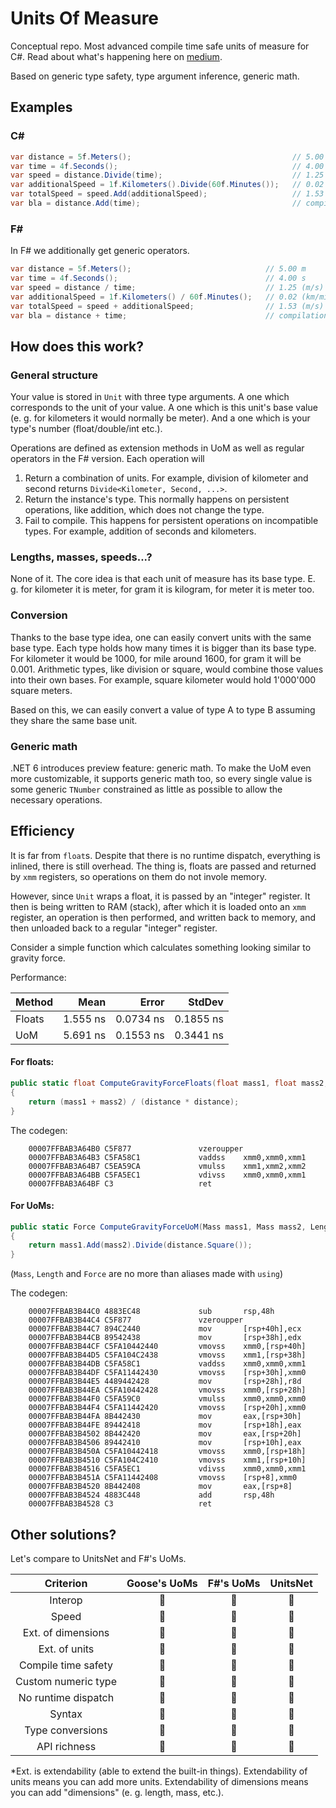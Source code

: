# Units Of Measure

Conceptual repo. Most advanced compile time safe units of measure for C#. Read about what's happening here on [medium](https://whiteblackgoose.medium.com/stay-safe-with-your-units-advanced-units-of-measure-in-net-f7d8b02af87e).

Based on generic type safety, type argument inference, generic math.

## Examples

### C#

```cs
var distance = 5f.Meters();                                    // 5.00 m
var time = 4f.Seconds();                                       // 4.00 s
var speed = distance.Divide(time);                             // 1.25 (m/s)
var additionalSpeed = 1f.Kilometers().Divide(60f.Minutes());   // 0.02 (km/min)
var totalSpeed = speed.Add(additionalSpeed);                   // 1.53 (m/s)
var bla = distance.Add(time);                                  // compilation error, you can't add time and distance
```

### F#

In F# we additionally get generic operators.
```cs
var distance = 5f.Meters();                              // 5.00 m
var time = 4f.Seconds();                                 // 4.00 s
var speed = distance / time;                             // 1.25 (m/s)
var additionalSpeed = 1f.Kilometers() / 60f.Minutes();   // 0.02 (km/min)
var totalSpeed = speed + additionalSpeed;                // 1.53 (m/s)
var bla = distance + time;                               // compilation error, you can't add time and distance
```

## How does this work?

### General structure

Your value is stored in `Unit` with three type arguments. A one which corresponds to the unit of your value. A one which is this unit's base value (e. g. for kilometers it would normally be meter). And a one which is your type's number (float/double/int etc.).

Operations are defined as extension methods in UoM as well as regular operators in the F# version. Each operation will
1) Return a combination of units. For example, division of kilometer and second returns `Divide<Kilometer, Second, ...>`.
2) Return the instance's type. This normally happens on persistent operations, like addition, which does not change the type.
3) Fail to compile. This happens for persistent operations on incompatible types. For example, addition of seconds and kilometers.

### Lengths, masses, speeds...?

None of it. The core idea is that each unit of measure has its base type. E. g. for kilometer it is meter, for gram it is kilogram, for meter it is meter too.

### Conversion

Thanks to the base type idea, one can easily convert units with the same base type. Each type holds how many times it is bigger than its base type. For kilometer it would be 1000, for mile around 1600, for gram it will be 0.001. Arithmetic types, like division or square, would combine those values into their own bases. For example, square kilometer would hold 1'000'000 square meters.

Based on this, we can easily convert a value of type A to type B assuming they share the same base unit.

### Generic math

.NET 6 introduces preview feature: generic math. To make the UoM even more customizable, it supports generic math too, so every single value is some generic `TNumber` constrained as little as possible to allow the necessary operations.

## Efficiency

It is far from `float`s. Despite that there is no runtime dispatch, everything is inlined, there is still overhead. The thing is,
floats are passed and returned by `xmm` registers, so operations on them do not invole memory.

However, since `Unit` wraps a float, it is passed by an "integer" register. It then is being written to RAM (stack), 
after which it is loaded onto an `xmm` register, an operation is then performed, and written back to memory, and then 
unloaded back to a regular "integer" register.

Consider a simple function which calculates something looking similar to gravity force.

Performance:

| Method |     Mean |     Error |    StdDev |
|------- |---------:|----------:|----------:|
| Floats | 1.555 ns | 0.0734 ns | 0.1855 ns |
|    UoM | 5.691 ns | 0.1553 ns | 0.3441 ns |

#### For floats:

```cs
public static float ComputeGravityForceFloats(float mass1, float mass2, float distance)
{
    return (mass1 + mass2) / (distance * distance);
}
```

The codegen:
```assembly
    00007FFBAB3A64B0 C5F877               vzeroupper
    00007FFBAB3A64B3 C5FA58C1             vaddss    xmm0,xmm0,xmm1
    00007FFBAB3A64B7 C5EA59CA             vmulss    xmm1,xmm2,xmm2
    00007FFBAB3A64BB C5FA5EC1             vdivss    xmm0,xmm0,xmm1
    00007FFBAB3A64BF C3                   ret
```

#### For UoMs:

```cs
public static Force ComputeGravityForceUoM(Mass mass1, Mass mass2, Length distance)
{
    return mass1.Add(mass2).Divide(distance.Square());
}
```

(`Mass`, `Length` and `Force` are no more than aliases made with `using`)

The codegen:
```assembly
    00007FFBAB3B44C0 4883EC48             sub       rsp,48h
    00007FFBAB3B44C4 C5F877               vzeroupper
    00007FFBAB3B44C7 894C2440             mov       [rsp+40h],ecx
    00007FFBAB3B44CB 89542438             mov       [rsp+38h],edx
    00007FFBAB3B44CF C5FA10442440         vmovss    xmm0,[rsp+40h]
    00007FFBAB3B44D5 C5FA104C2438         vmovss    xmm1,[rsp+38h]
    00007FFBAB3B44DB C5FA58C1             vaddss    xmm0,xmm0,xmm1
    00007FFBAB3B44DF C5FA11442430         vmovss    [rsp+30h],xmm0
    00007FFBAB3B44E5 4489442428           mov       [rsp+28h],r8d
    00007FFBAB3B44EA C5FA10442428         vmovss    xmm0,[rsp+28h]
    00007FFBAB3B44F0 C5FA59C0             vmulss    xmm0,xmm0,xmm0
    00007FFBAB3B44F4 C5FA11442420         vmovss    [rsp+20h],xmm0
    00007FFBAB3B44FA 8B442430             mov       eax,[rsp+30h]
    00007FFBAB3B44FE 89442418             mov       [rsp+18h],eax
    00007FFBAB3B4502 8B442420             mov       eax,[rsp+20h]
    00007FFBAB3B4506 89442410             mov       [rsp+10h],eax
    00007FFBAB3B450A C5FA10442418         vmovss    xmm0,[rsp+18h]
    00007FFBAB3B4510 C5FA104C2410         vmovss    xmm1,[rsp+10h]
    00007FFBAB3B4516 C5FA5EC1             vdivss    xmm0,xmm0,xmm1
    00007FFBAB3B451A C5FA11442408         vmovss    [rsp+8],xmm0
    00007FFBAB3B4520 8B442408             mov       eax,[rsp+8]
    00007FFBAB3B4524 4883C448             add       rsp,48h
    00007FFBAB3B4528 C3                   ret
```

## Other solutions?

Let's compare to UnitsNet and F#'s UoMs.

| Criterion             | Goose's UoMs | F#'s UoMs | UnitsNet |
|:---------------------:|:------------:|:---------:|:--------:|
| Interop             | 🥇 | 🥈 | 🥇 |
| Speed               | 🥈 | 🥇 | 🥉 |
| Ext. of dimensions  | 🥇 | 🥇 | 🥈 |
| Ext. of units       | 🥇 | 🥇 | 🥈 |
| Compile time safety | 🥇 | 🥇 | 🥇 |
| Custom numeric type | 🥇 | 🥈 | 🥉 |
| No runtime dispatch | 🥇 | 🥇 | 🥈 |
| Syntax              | 🥉 | 🥇 | 🥈 |
| Type conversions    | 🥇 | 🥈 | 🥇 |
| API richness        | 🥈 | 🥉 | 🥇 |

\*Ext. is extendability (able to extend the built-in things). Extendability of units means you can add more units. Extendability of dimensions means you can add "dimensions" (e. g. length, mass, etc.).
